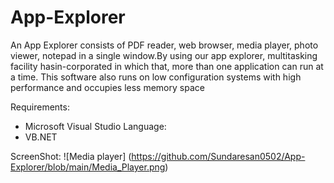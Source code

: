 # App-Explorer
An App Explorer consists of PDF reader, web browser, media player, photo viewer, notepad in a single window.By using our app explorer, multitasking facility hasin-corporated in which that, more than one application can run at a time. This software also runs on low configuration systems with high performance and occupies less memory space

Requirements:
* Microsoft Visual Studio
Language:
* VB.NET

ScreenShot:
![Media player]  (https://github.com/Sundaresan0502/App-Explorer/blob/main/Media_Player.png)
 

